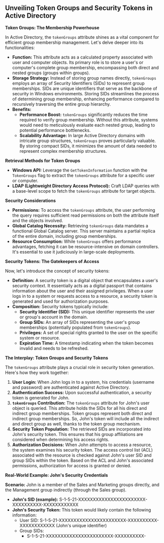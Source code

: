 ## Unveiling Token Groups and Security Tokens in Active Directory

**Token Groups: The Membership Powerhouse**

In Active Directory, the `tokenGroups` attribute shines as a vital component for efficient group membership management. Let's delve deeper into its functionalities:

* **Function:** This attribute acts as a calculated property associated with user and computer objects. Its primary role is to store a user's or computer's complete group membership, encompassing both direct and nested groups (groups within groups).
* **Storage Strategy:** Instead of storing group names directly, `tokenGroups` employs an array of Security Identifiers (SIDs) to represent group memberships. SIDs are unique identifiers that serve as the backbone of security in Windows environments. Storing SIDs streamlines the process of determining group membership, enhancing performance compared to recursively traversing the entire group hierarchy.
* **Benefits:**
    * **Performance Boost:** `tokenGroups` significantly reduces the time required to verify group membership. Without this attribute, systems would need to meticulously evaluate each nested group, leading to potential performance bottlenecks.
    * **Scalability Advantage:** In large Active Directory domains with intricate group structures, `tokenGroups` proves particularly valuable. By storing compact SIDs, it minimizes the amount of data needed to represent complex membership structures.

**Retrieval Methods for Token Groups**

* **Windows API:** Leverage the `GetTokenInformation` function with the `TokenGroups` flag to extract the `tokenGroups` attribute for a specific user or computer.
* **LDAP (Lightweight Directory Access Protocol):** Craft LDAP queries with a base-level scope to fetch the `tokenGroups` attribute for target objects.

**Security Considerations**

* **Permissions:** To access the `tokenGroups` attribute, the user performing the query requires sufficient read permissions on both the attribute itself and the objects involved.
* **Global Catalog Necessity:** Retrieving `tokenGroups` data mandates a functional Global Catalog server. This server maintains a partial replica of the entire domain, including group memberships.
* **Resource Consumption:** While `tokenGroups` offers performance advantages, fetching it can be resource-intensive on domain controllers. It's essential to use it judiciously in large-scale deployments.

**Security Tokens: The Gatekeepers of Access**

Now, let's introduce the concept of security tokens:

* **Definition:** A security token is a digital object that encapsulates a user's security context. It essentially acts as a digital passport that contains information about the user and their assigned privileges. When a user logs in to a system or requests access to a resource, a security token is generated and used for authorization purposes.
* **Composition:** Security tokens typically include:
    * **Security Identifier (SID):** This unique identifier represents the user or group's account in the domain.
    * **Group SIDs:** An array of SIDs representing the user's group memberships (potentially populated from `tokenGroups`).
    * **Privileges:** A set of special rights granted to the user on the specific system or resource.
    * **Expiration Time:** A timestamp indicating when the token becomes invalid and needs to be refreshed.

**The Interplay: Token Groups and Security Tokens**

The `tokenGroups` attribute plays a crucial role in security token generation. Here's how they work together:

1. **User Login:** When John logs in to a system, his credentials (username and password) are authenticated against Active Directory.
2. **Authentication Success:** Upon successful authentication, a security token is generated for John.
3. **`tokenGroups` Contribution:** The `tokenGroups` attribute for John's user object is queried. This attribute holds the SIDs for all his direct and indirect group memberships.  Token groups represent both direct and indirect group memberships. So, John's token will include all the indirect and direct group as well, thanks to the token group mechanism.
5. **Security Token Population:** The retrieved SIDs are incorporated into John's security token. This ensures that his group affiliations are considered when determining his access rights.
6. **Authorization Decisions:** When John attempts to access a resource, the system examines his security token. The access control list (ACL) associated with the resource is checked against John's user SID and group SIDs within the token. Based on the ACL and John's associated permissions, authorization for access is granted or denied.

**Real-World Example: John's Security Credentials**

**Scenario:** John is a member of the Sales and Marketing groups directly, and the Management group indirectly (through the Sales group).

* **John's SID (example):** S-1-5-21-XXXXXXXXXXXXXXXXXXXXXXX-XXXXXXXXXX-XXXXXXXXXXXX
* **John's Security Token:** This token would likely contain the following information:
    * User SID: S-1-5-21-XXXXXXXXXXXXXXXXXXXXXXX-XXXXXXXXXX-XXXXXXXXXXXX (John's unique identifier)
    * Group SIDs:
        * S-1-5-21-XXXXXXXXXXXXXXXXXXXXXXX-XXXXXXXXXX-
